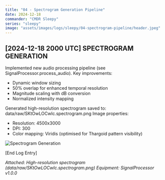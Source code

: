 ```yaml
---
title: "04 - Spectrogram Generation Pipeline"
date: 2024-12-18
commander: "CMDR Sleepy"
series: "sleepy"
image: "assets/images/logs/sleepy/04-spectrogram-pipeline/header.jpeg"
---
```


[2024-12-18 2000 UTC]
SPECTROGRAM GENERATION
---------------------
Implemented new audio processing pipeline (see SignalProcessor.process_audio). Key improvements:
- Dynamic window sizing
- 50% overlap for enhanced temporal resolution
- Magnitude scaling with dB conversion
- Normalized intensity mapping

Generated high-resolution spectrogram saved to: data/raw/SKtOwLOCwIc.spectrogram.png
Image properties:
- Resolution: 4500x3000
- DPI: 300
- Color mapping: Viridis (optimised for Thargoid pattern visibility)

![Spectrogram Generation](../data/images/spectrograms/processing_pipeline.png)

[End Log Entry]

*Attached: High-resolution spectrogram (data/raw/SKtOwLOCwIc.spectrogram.png)*
*Equipment: SignalProcessor v1.0.0*
